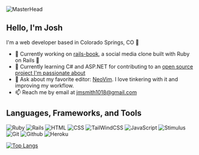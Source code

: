 ![MasterHead](https://live.staticflickr.com/65535/52185224349_74301fa3f5_k.jpg)

## Hello, I'm Josh

I'm a web developer based in Colorado Springs, CO :mount_fuji:

- :telescope: Currently working on [rails-book](https://github.com/JoshDevHub/rails-book), a social media clone built with Ruby on Rails :gem:
- :seedling: Currently learning C# and ASP.NET for contributing to an [open source project I'm passionate about](https://github.com/leaderboardsgg/leaderboard-backend)
- :speech_balloon: Ask about my favorite editor: [NeoVim](https://github.com/neovim/neovim). I love tinkering with it and improving my workflow.
- :mailbox: Reach me by email at jmsmith1018@gmail.com

## Languages, Frameworks, and Tools
![Ruby](https://img.shields.io/badge/-Ruby-CC342D?logo=ruby&logoColor=white&style=for-the-badge) ![Rails](https://img.shields.io/badge/-rails-CC0000?logo=ruby-on-rails&logoColor=white&style=for-the-badge) ![HTML](https://img.shields.io/badge/-html5-E34F26?logo=html5&logoColor=white&style=for-the-badge) ![CSS](https://img.shields.io/badge/-css3-1572B6?logo=css3&logoColor=white&style=for-the-badge) ![TailWindCSS](https://img.shields.io/badge/-tailwind-06B6D4?logo=tailwind-css&logoColor=white&style=for-the-badge) ![JavaScript](https://img.shields.io/badge/-javascript-141414?logo=javascript&logoColor=F7DF1E&style=for-the-badge) ![Stimulus](https://img.shields.io/badge/-stimulus-77E8B9?logo=stimulus&logoColor=white&style=for-the-badge) ![Git](https://img.shields.io/badge/-git-F05032?logo=git&logoColor=white&style=for-the-badge) ![Github](https://img.shields.io/badge/-github-181717?logo=github&logoColor=white&style=for-the-badge) ![Heroku](https://img.shields.io/badge/-heroku-430098?logo=heroku&logoColor=white&style=for-the-badge)

[![Top Langs](https://github-readme-stats.vercel.app/api/top-langs/?username=JoshDevHub&layout=compact&theme=dracula&langs_count=6)](https://github.com/anuraghazra/github-readme-stats)
